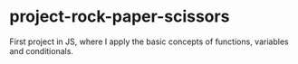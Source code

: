 # project-rock-paper-scissors
First project in JS, where I apply the basic concepts of functions, variables and conditionals.

